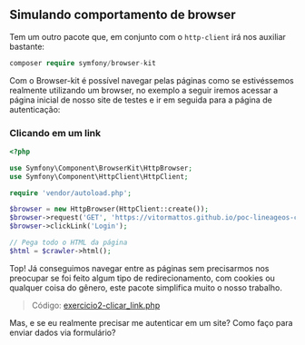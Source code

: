 ## Simulando comportamento de browser

Tem um outro pacote que, em conjunto com o `http-client` irá nos auxiliar bastante:

```php
composer require symfony/browser-kit
```

Com o Browser-kit é possível navegar pelas páginas como se estivéssemos realmente utilizando um browser, no exemplo a seguir iremos acessar a página inicial de nosso site de testes e ir em seguida para a página de autenticação:

### Clicando em um link
```php
<?php

use Symfony\Component\BrowserKit\HttpBrowser;
use Symfony\Component\HttpClient\HttpClient;

require 'vendor/autoload.php';

$browser = new HttpBrowser(HttpClient::create());
$browser->request('GET', 'https://vitormattos.github.io/poc-lineageos-cellphone-list-statics/');
$browser->clickLink('Login');

// Pega todo o HTML da página
$html = $crawler->html();
```

Top! Já conseguimos navegar entre as páginas sem precisarmos nos preocupar se foi feito algum tipo de redirecionamento, com cookies ou qualquer coisa do gênero, este pacote simplifica muito o nosso trabalho.

> Código: [exercicio2-clicar_link.php](exercicio2-clicar_link.php)

Mas, e se eu realmente precisar me autenticar em um site? Como faço para enviar dados via formulário?